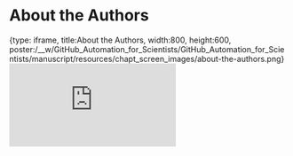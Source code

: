 # About the Authors
 
{type: iframe, title:About the Authors, width:800, height:600, poster:/__w/GitHub_Automation_for_Scientists/GitHub_Automation_for_Scientists/manuscript/resources/chapt_screen_images/about-the-authors.png}
![](https://hutchdatascience.org/GitHub_Automation_for_Scientists/about-the-authors.html)
 

 
